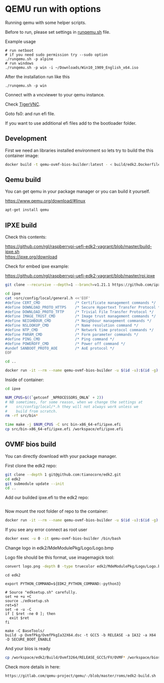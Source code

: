 # QEMU run with options

Running qemu with some helper scripts.

Before to run, please set settings in [runqemu.sh](./runqemu.sh) file.

Example usage
```shell
# run netboot
# if you need sudo permission try --sudo option
./runqemu.sh -p alpine
# run windows
./runqemu.sh -p win -i ~/Downloads/Win10_1909_English_x64.iso
```

After the installation run like this
```shell
./runqemu.sh -p win
```

Connect with a vncviewer to your qemu instance.

Check [TigerVNC](https://sourceforge.net/projects/tigervnc/).

Goto fs0: and run efi file.

If you want to use additional efi files add to the bootloader folder.

## Development

First we need an libraries installed environment so lets try to build the this container image:

```sh
docker build -t qemu-ovmf-bios-builder:latest - < build/edk2.Dockerfile
```

## Qemu build

You can get qemu in your package manager or you can build it yourself.

https://www.qemu.org/download/#linux

```sh
apt-get install qemu
```

## IPXE build

Check this contents:

https://github.com/rgl/raspberrypi-uefi-edk2-vagrant/blob/master/build-ipxe.sh  
https://ipxe.org/download  

Check for embed ipxe example:

https://github.com/rgl/raspberrypi-uefi-edk2-vagrant/blob/master/rpi.ipxe


```sh
git clone --recursive --depth=1 --branch=v1.21.1 https://github.com/ipxe/ipxe.git ipxe

cd ipxe
cat >src/config/local/general.h <<'EOF'
#define CERT_CMD                /* Certificate management commands */
#define DOWNLOAD_PROTO_HTTPS    /* Secure Hypertext Transfer Protocol */
#define DOWNLOAD_PROTO_TFTP     /* Trivial File Transfer Protocol */
#define IMAGE_TRUST_CMD         /* Image trust management commands */
#define NEIGHBOUR_CMD           /* Neighbour management commands */
#define NSLOOKUP_CMD            /* Name resolution command */
#define NTP_CMD                 /* Network time protocol commands */
#define PARAM_CMD               /* Form parameter commands */
#define PING_CMD                /* Ping command */
#define POWEROFF_CMD            /* Power off command */
#undef SANBOOT_PROTO_AOE        /* AoE protocol */
EOF

cd ..
```

```sh
docker run -it --rm --name qemu-ovmf-bios-builder -u $(id -u):$(id -g) -v $(pwd):/workspace qemu-ovmf-bios-builder:latest
```

Inside of container:

```sh
cd ipxe

NUM_CPUS=$((`getconf _NPROCESSORS_ONLN` + 2))
# NB sometimes, for some reason, when we change the settings at
#    src/config/local/*.h they will not always work unless we
#    build from scratch.
rm -rf src/bin*

time make -j $NUM_CPUS -C src bin-x86_64-efi/ipxe.efi
cp src/bin-x86_64-efi/ipxe.efi /workspace/efi/ipxe.efi
```

## OVMF bios build

You can directly download with your package manager.

First clone the edk2 repo:

```sh
git clone --depth 1 git@github.com:tianocore/edk2.git
cd edk2
git submodule update --init
cd ..
```

Add our builded ipxe.efi to the edk2 repo:

```sh

```

Now mount the root folder of repo to the container:

```sh
docker run -it --rm --name qemu-ovmf-bios-builder -u $(id -u):$(id -g) -v $(pwd):/workspace qemu-ovmf-bios-builder:latest
```

If you see any error connect as root user

```sh
docker exec -u 0 -it qemu-ovmf-bios-builder /bin/bash
```

Change logo in edk2/MdeModulePkg/Logo/Logo.bmp

Logo file should be this format, use imagemagick tool:

```sh
convert logo.png -depth 8 -type truecolor edk2/MdeModulePkg/Logo/Logo.bmp
```

```shell
cd edk2

export PYTHON_COMMAND=${EDK2_PYTHON_COMMAND:-python3}

# Source "edksetup.sh" carefully.
set +e +u +C
source ./edksetup.sh
ret=$?
set -e -u -C
if [ $ret -ne 0 ]; then
  exit $ret
fi

make -C BaseTools/
build -p OvmfPkg/OvmfPkgIa32X64.dsc -t GCC5 -b RELEASE -a IA32 -a X64 -D SECURE_BOOT_ENABLE
```

And your bios is ready

```sh
cp /workspace/edk2/Build/Ovmf3264/RELEASE_GCC5/FV/OVMF* /workspace/bios/
```

Check more details in here:

```
https://gitlab.com/qemu-project/qemu/-/blob/master/roms/edk2-build.sh
```
